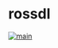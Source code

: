# rossdl

[![main](https://github.com/fmrico/rossdl/actions/workflows/main.yaml/badge.svg)](https://github.com/fmrico/rossdl/actions/workflows/main.yaml)
